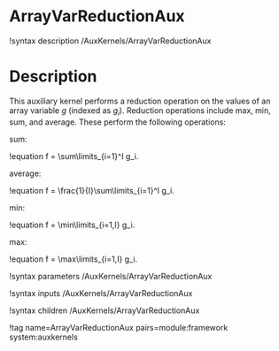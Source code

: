 # ArrayVarReductionAux

!syntax description /AuxKernels/ArrayVarReductionAux

# Description

This auxiliary kernel performs a reduction operation on the values of an array variable $g$ (indexed as $g_i$).
Reduction operations include max, min, sum, and average.
These perform the following operations:

sum:

!equation
f = \sum\limits_{i=1}^I g_i.

average:

!equation
f = \frac{1}{I}\sum\limits_{i=1}^I g_i.

min:

!equation
f = \min\limits_{i=1,I} g_i.

max:

!equation
f = \max\limits_{i=1,I} g_i.

!syntax parameters /AuxKernels/ArrayVarReductionAux

!syntax inputs /AuxKernels/ArrayVarReductionAux

!syntax children /AuxKernels/ArrayVarReductionAux

!tag name=ArrayVarReductionAux pairs=module:framework system:auxkernels
